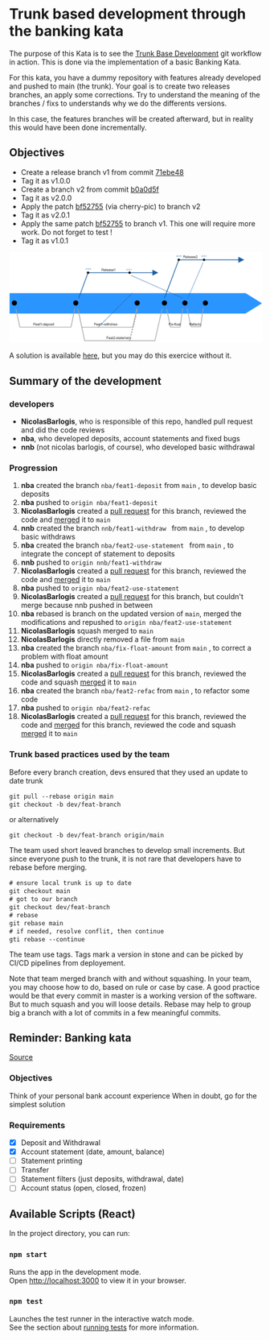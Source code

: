 # Trunk based development through the banking kata

The purpose of this Kata is to see the [Trunk Base Development](https://trunkbaseddevelopment.com/) git workflow in action.
This is done via the implementation of a basic Banking Kata.

For this kata, you have a dummy repository with features already developed and pushed to main (the trunk).
Your goal is to create two releases branches, an apply some corrections.
Try to understand the meaning of the branches / fixs to understands why we do the differents versions.

In this case, the features branches will be created afterward, but in reality this would have been done incrementally.

## Objectives
 * Create a release branch v1 from commit [71ebe48](https://github.com/NicolasBarlogis/react-trunk-based-banking-kata/commit/71ebe4862f0368bf75ef0b22d1a13c1569fae8d3)
 * Tag it as v1.0.0
 * Create a branch v2 from commit [b0a0d5f](https://github.com/NicolasBarlogis/react-trunk-based-banking-kata/commit/b0a0d5f9f61125203734218692ab8a2ee683edbf)
 * Tag it as v2.0.0
 * Apply the patch [bf52755](https://github.com/NicolasBarlogis/react-trunk-based-banking-kata/commit/bf527551fae1996c3372375533e1e50137271ba5) (via cherry-pic) to branch v2
 * Tag it as v2.0.1
 * Apply the same patch [bf52755](https://github.com/NicolasBarlogis/react-trunk-based-banking-kata/commit/bf527551fae1996c3372375533e1e50137271ba5) to branch v1. This one will require more work. Do not forget to test !
 * Tag it as v1.0.1
 
![Target image](trunk_based_schema.png)

 A solution is available [here](https://github.com/NicolasBarlogis/react-trunk-based-banking-kata/blob/main/SOLUTION.md), but you may do this exercice without it.

## Summary of the development
### developers
 * **NicolasBarlogis**, who is responsible of this repo, handled pull request and did the code reviews
 * **nba**, who developed deposits, account statements and fixed bugs
 * **nnb** (not nicolas barlogis, of course), who developed basic withdrawal
 
### Progression
1. **nba** created the branch ```nba/feat1-deposit``` from ```main``` , to develop basic deposits
2. **nba** pushed to ```origin nba/feat1-deposit```
3. **NicolasBarlogis** created a [pull request](https://github.com/NicolasBarlogis/react-trunk-based-banking-kata/pull/1) for this branch, reviewed the code and [merged](https://github.com/NicolasBarlogis/react-trunk-based-banking-kata/commit/71ebe4862f0368bf75ef0b22d1a13c1569fae8d3) it to ```main```
4. **nnb** created the branch ```nnb/feat1-withdraw ``` from ```main``` , to develop basic withdraws
5. **nba** created the branch ```nba/feat2-use-statement ``` from ```main``` , to integrate the concept of statement to deposits
6. **nnb** pushed to ```origin nnb/feat1-withdraw```
7. **NicolasBarlogis** created a [pull request](https://github.com/NicolasBarlogis/react-trunk-based-banking-kata/pull/2) for this branch, reviewed the code and [merged](https://github.com/NicolasBarlogis/react-trunk-based-banking-kata/commit/cdc4dc3f9f32df11775f55c3dcc51ac110c02ddf) it to ```main```
8. **nba** pushed to ```origin nba/feat2-use-statement ```
9. **NicolasBarlogis** created a [pull request](https://github.com/NicolasBarlogis/react-trunk-based-banking-kata/pull/3) for this branch, but couldn't merge because nnb pushed in between
10. **nba** rebased is branch on the updated version of ```main```, merged the modifications and repushed to ```origin nba/feat2-use-statement ```
11. **NicolasBarlogis** squash merged to ```main```
12. **NicolasBarlogis** directly removed a file from ```main```
13. **nba** created the branch ```nba/fix-float-amount``` from ```main``` , to correct a problem with float amount
14. **nba** pushed to ```origin nba/fix-float-amount ```
15. **NicolasBarlogis** created a [pull request](https://github.com/NicolasBarlogis/react-trunk-based-banking-kata/pull/4) for this branch, reviewed the code and squash [merged](https://github.com/NicolasBarlogis/react-trunk-based-banking-kata/commit/cdc4dc3f9f32df11775f55c3dcc51ac110c02ddf) it to ```main```
16. **nba** created the branch ```nba/feat2-refac``` from ```main``` , to refactor some code
17. **nba** pushed to ```origin nba/feat2-refac```
18. **NicolasBarlogis** created a [pull request](https://github.com/NicolasBarlogis/react-trunk-based-banking-kata/pull/4) for this branch, reviewed the code and [merged](https://github.com/NicolasBarlogis/react-trunk-based-banking-kata/pull/5) for this branch, reviewed the code and squash [merged](https://github.com/NicolasBarlogis/react-trunk-based-banking-kata/commit/e758911b1d436cce7ee8cc27df93d88e52882b7a) it to ```main```

### Trunk based practices used by the team
Before every branch creation, devs ensured that they used an update to date trunk
```git
git pull --rebase origin main
git checkout -b dev/feat-branch
```
or alternatively
```git
git checkout -b dev/feat-branch origin/main
```

The team used short leaved branches to develop small increments. But since everyone push to the trunk, it is not rare that developers have to rebase before merging.
```git
# ensure local trunk is up to date
git checkout main
# got to our branch
git checkout dev/feat-branch
# rebase
git rebase main
# if needed, resolve conflit, then continue
gti rebase --continue
```

The team use tags. Tags mark a version in stone and can be picked by CI/CD pipelines from deployement.

Note that team merged branch with and without squashing. In your team, you may choose how to do, based on rule or case by case. A good practice would be that every commit in master is a working version of the software. But to much squash and you will loose details. Rebase may help to group big a branch with a lot of commits in a few meaningful commits. 


## Reminder: Banking kata
[Source](https://github.com/pitchart/csharp-katas-log/blob/master/BankingKata/README.md)

### Objectives
Think of your personal bank account experience
When in doubt, go for the simplest solution

### Requirements

- [x] Deposit and Withdrawal
- [x] Account statement (date, amount, balance)
- [ ] Statement printing
- [ ] Transfer
- [ ] Statement filters (just deposits, withdrawal, date)
- [ ] Account status (open, closed, frozen)

## Available Scripts (React)

In the project directory, you can run:

### `npm start`

Runs the app in the development mode.\
Open [http://localhost:3000](http://localhost:3000) to view it in your browser.	

### `npm test`

Launches the test runner in the interactive watch mode.\
See the section about [running tests](https://facebook.github.io/create-react-app/docs/running-tests) for more information.
